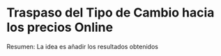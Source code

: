 # Traspaso del Tipo de Cambio hacia los precios Online

Resumen:
La idea es añadir los resultados obtenidos